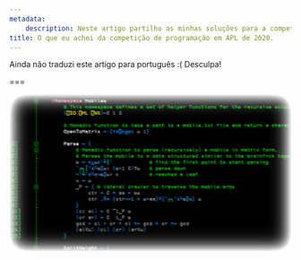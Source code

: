 ```yaml
---
metadata:
    description: Neste artigo partilho as minhas soluções para a competição de programação em APL da Dyalog.
title: O que eu achei da competição de programação em APL de 2020.
---
```


Ainda não traduzi este artigo para português :( Desculpa!

===

![An edited screenshot of part of my submitted code](screenshot.png)